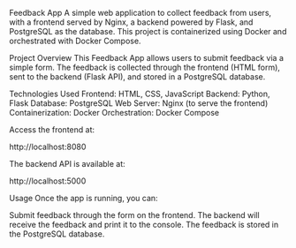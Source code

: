 Feedback App
A simple web application to collect feedback from users, with a frontend served by Nginx, a backend powered by Flask, and PostgreSQL as the database. This project is containerized using Docker and orchestrated with Docker Compose.


Project Overview
This Feedback App allows users to submit feedback via a simple form. The feedback is collected through the frontend (HTML form), sent to the backend (Flask API), and stored in a PostgreSQL database.

Technologies Used
Frontend: HTML, CSS, JavaScript
Backend: Python, Flask
Database: PostgreSQL
Web Server: Nginx (to serve the frontend)
Containerization: Docker
Orchestration: Docker Compose


Access the frontend at:

http://localhost:8080

The backend API is available at:

http://localhost:5000


Usage
Once the app is running, you can:

Submit feedback through the form on the frontend.
The backend will receive the feedback and print it to the console.
The feedback is stored in the PostgreSQL database.